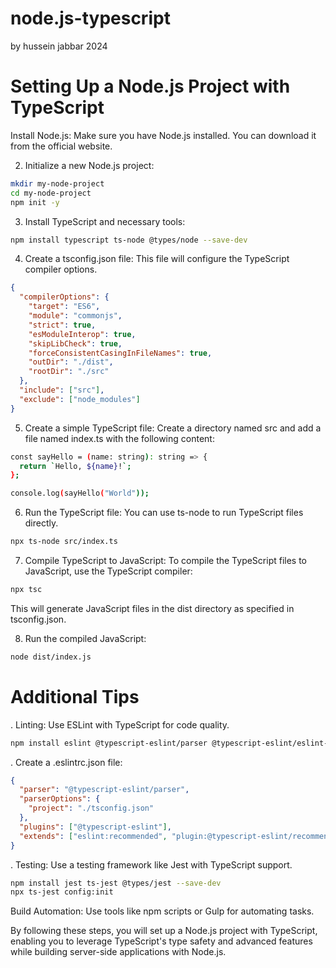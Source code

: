 # node.js-typescript

by hussein jabbar 2024

# Setting Up a Node.js Project with TypeScript

Install Node.js: Make sure you have Node.js installed. You can download it from the official website.

2. Initialize a new Node.js project:

```bash
mkdir my-node-project
cd my-node-project
npm init -y
```

3. Install TypeScript and necessary tools:

```bash
npm install typescript ts-node @types/node --save-dev
```

4. Create a tsconfig.json file:
   This file will configure the TypeScript compiler options.

```json
{
  "compilerOptions": {
    "target": "ES6",
    "module": "commonjs",
    "strict": true,
    "esModuleInterop": true,
    "skipLibCheck": true,
    "forceConsistentCasingInFileNames": true,
    "outDir": "./dist",
    "rootDir": "./src"
  },
  "include": ["src"],
  "exclude": ["node_modules"]
}
```

5. Create a simple TypeScript file:
   Create a directory named src and add a file named index.ts with the following content:

```bash
const sayHello = (name: string): string => {
  return `Hello, ${name}!`;
};

console.log(sayHello("World"));

```

6. Run the TypeScript file:
   You can use ts-node to run TypeScript files directly.

```bash
npx ts-node src/index.ts
```

7. Compile TypeScript to JavaScript:
   To compile the TypeScript files to JavaScript, use the TypeScript compiler:

```bash
npx tsc
```

This will generate JavaScript files in the dist directory as specified in tsconfig.json.

8. Run the compiled JavaScript:

```bash
node dist/index.js
```

# Additional Tips

. Linting: Use ESLint with TypeScript for code quality.

```bash
npm install eslint @typescript-eslint/parser @typescript-eslint/eslint-plugin --save-dev
```

. Create a .eslintrc.json file:

```json
{
  "parser": "@typescript-eslint/parser",
  "parserOptions": {
    "project": "./tsconfig.json"
  },
  "plugins": ["@typescript-eslint"],
  "extends": ["eslint:recommended", "plugin:@typescript-eslint/recommended"]
}
```

. Testing: Use a testing framework like Jest with TypeScript support.

```bash
npm install jest ts-jest @types/jest --save-dev
npx ts-jest config:init

```

Build Automation: Use tools like npm scripts or Gulp for automating tasks.

By following these steps, you will set up a Node.js project with TypeScript, enabling you to leverage TypeScript's type safety and advanced features while building server-side applications with Node.js.
